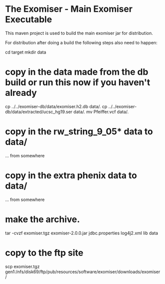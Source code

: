 The Exomiser - Main Exomiser Executable 
===============================================================

This maven project is used to build the main exomiser jar for distribution.

For distribution after doing a build the following steps also need to happen:

cd target
mkdir data
# copy in the data made from the db build or run this now if you haven't already
cp ../../exomiser-db/data/exomiser.h2.db data/.
cp ../../exomiser-db/data/extracted/ucsc_hg19.ser data/.
mv Pfeiffer.vcf data/.
# copy in the rw_string_9_05* data to data/
... from somewhere
# copy in the extra phenix data to data/
... from somewhere
# make the archive.
tar -cvzf exomiser.tgz exomiser-2.0.0.jar jdbc.properties log4j2.xml lib data 
# copy to the ftp site
scp exomiser.tgz gen1:/nfs/disk69/ftp/pub/resources/software/exomiser/downloads/exomiser/ 